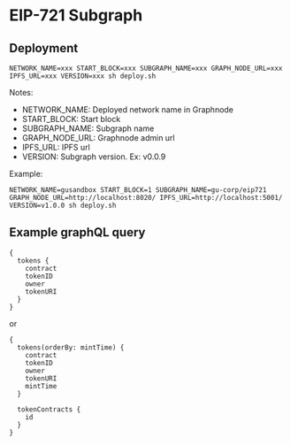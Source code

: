 # EIP-721 Subgraph

## Deployment
```
NETWORK_NAME=xxx START_BLOCK=xxx SUBGRAPH_NAME=xxx GRAPH_NODE_URL=xxx IPFS_URL=xxx VERSION=xxx sh deploy.sh
```
Notes:
- NETWORK_NAME: Deployed network name in Graphnode
- START_BLOCK: Start block
- SUBGRAPH_NAME: Subgraph name
- GRAPH_NODE_URL: Graphnode admin url
- IPFS_URL: IPFS url
- VERSION: Subgraph version. Ex: v0.0.9

Example:
```
NETWORK_NAME=gusandbox START_BLOCK=1 SUBGRAPH_NAME=gu-corp/eip721 GRAPH_NODE_URL=http://localhost:8020/ IPFS_URL=http://localhost:5001/ VERSION=v1.0.0 sh deploy.sh
```

## Example graphQL query
```
{
  tokens {
    contract
    tokenID
    owner
    tokenURI
  }
}
```


or

```
{
  tokens(orderBy: mintTime) {
    contract
    tokenID
    owner
    tokenURI
    mintTime
  }
  
  tokenContracts {
    id
  }
}
```
